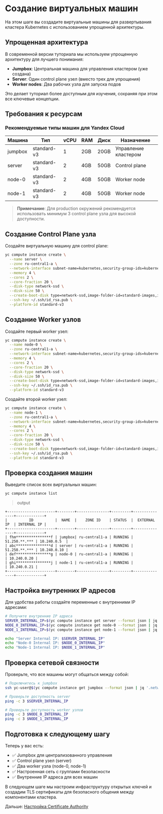 # Создание виртуальных машин

На этом шаге вы создадите виртуальные машины для развертывания кластера Kubernetes с использованием упрощенной архитектуры.

## Упрощенная архитектура

В современной версии туториала мы используем упрощенную архитектуру для лучшего понимания:

- **Jumpbox**: Центральная машина для управления кластером (уже создана)
- **Server**: Один control plane узел (вместо трех для упрощения)
- **Worker nodes**: Два рабочих узла для запуска подов

Это делает туториал более доступным для изучения, сохраняя при этом все ключевые концепции.

## Требования к ресурсам

### Рекомендуемые типы машин для Yandex Cloud

| Машина | Тип | vCPU | RAM | Диск | Назначение |
|--------|-----|------|-----|------|------------|
| jumpbox | standard-v3 | 1 | 2GB | 20GB | Управление кластером |
| server | standard-v3 | 2 | 4GB | 50GB | Control plane |
| node-0 | standard-v3 | 2 | 4GB | 50GB | Worker node |
| node-1 | standard-v3 | 2 | 4GB | 50GB | Worker node |

> **Примечание**: Для production окружений рекомендуется использовать минимум 3 control plane узла для высокой доступности.

## Создание Control Plane узла

Создайте виртуальную машину для control plane:

```bash
yc compute instance create \
  --name server \
  --zone ru-central1-a \
  --network-interface subnet-name=kubernetes,security-group-ids=kubernetes-the-hard-way-allow-internal,kubernetes-the-hard-way-allow-external \
  --memory 4 \
  --cores 2 \
  --core-fraction 20 \
  --disk-type network-ssd \
  --disk-size 50 \
  --create-boot-disk type=network-ssd,image-folder-id=standard-images,image-family=debian-12 \
  --ssh-key ~/.ssh/id_rsa.pub \
  --platform-id standard-v3
```

## Создание Worker узлов

Создайте первый worker узел:

```bash
yc compute instance create \
  --name node-0 \
  --zone ru-central1-a \
  --network-interface subnet-name=kubernetes,security-group-ids=kubernetes-the-hard-way-allow-internal \
  --memory 4 \
  --cores 2 \
  --core-fraction 20 \
  --disk-type network-ssd \
  --disk-size 50 \
  --create-boot-disk type=network-ssd,image-folder-id=standard-images,image-family=debian-12 \
  --ssh-key ~/.ssh/id_rsa.pub \
  --platform-id standard-v3
```

Создайте второй worker узел:

```bash
yc compute instance create \
  --name node-1 \
  --zone ru-central1-a \
  --network-interface subnet-name=kubernetes,security-group-ids=kubernetes-the-hard-way-allow-internal \
  --memory 4 \
  --cores 2 \
  --core-fraction 20 \
  --disk-type network-ssd \
  --disk-size 50 \
  --create-boot-disk type=network-ssd,image-folder-id=standard-images,image-family=debian-12 \
  --ssh-key ~/.ssh/id_rsa.pub \
  --platform-id standard-v3
```

## Проверка создания машин

Выведите список всех виртуальных машин:

```bash
yc compute instance list
```

> output

```
+----------------------+--------+---------------+---------+---------------+-------------+
|          ID          |  NAME  |    ZONE ID    | STATUS  |  EXTERNAL IP  | INTERNAL IP |
+----------------------+--------+---------------+---------+---------------+-------------+
| fhm****************f | jumpbox| ru-central1-a | RUNNING | 51.250.**.*** | 10.240.0.5  |
| abc****************d | server | ru-central1-a | RUNNING | 51.250.**.*** | 10.240.0.10 |
| def****************g | node-0 | ru-central1-a | RUNNING |               | 10.240.0.20 |
| ghi****************j | node-1 | ru-central1-a | RUNNING |               | 10.240.0.21 |
+----------------------+--------+---------------+---------+---------------+-------------+
```

## Настройка внутренних IP адресов

Для удобства работы создайте переменные с внутренними IP адресами:

```bash
# Получите внутренние IP адреса
SERVER_INTERNAL_IP=$(yc compute instance get server --format json | jq '.network_interfaces[0].primary_v4_address.address' -r)
NODE_0_INTERNAL_IP=$(yc compute instance get node-0 --format json | jq '.network_interfaces[0].primary_v4_address.address' -r)
NODE_1_INTERNAL_IP=$(yc compute instance get node-1 --format json | jq '.network_interfaces[0].primary_v4_address.address' -r)

echo "Server Internal IP: $SERVER_INTERNAL_IP"
echo "Node-0 Internal IP: $NODE_0_INTERNAL_IP"
echo "Node-1 Internal IP: $NODE_1_INTERNAL_IP"
```

## Проверка сетевой связности

Проверьте, что все машины могут общаться между собой:

```bash
# Подключитесь к jumpbox
ssh yc-user@$(yc compute instance get jumpbox --format json | jq '.network_interfaces[0].primary_v4_address.one_to_one_nat.address' -r)

# Проверьте доступность server
ping -c 3 $SERVER_INTERNAL_IP

# Проверьте доступность worker узлов
ping -c 3 $NODE_0_INTERNAL_IP
ping -c 3 $NODE_1_INTERNAL_IP
```

## Подготовка к следующему шагу

Теперь у вас есть:
- ✅ Jumpbox для централизованного управления
- ✅ Control plane узел (server)
- ✅ Два worker узла (node-0, node-1)
- ✅ Настроенная сеть с группами безопасности
- ✅ Внутренние IP адреса для всех машин

В следующем шаге мы настроим инфраструктуру открытых ключей и создадим TLS сертификаты для безопасного общения между компонентами кластера.

Дальше: [Настройка Certificate Authority](05-certificate-authority.md) 